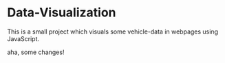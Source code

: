 # Data-Visualization

This is a small project which visuals some vehicle-data in webpages using JavaScript.

aha, some changes!
